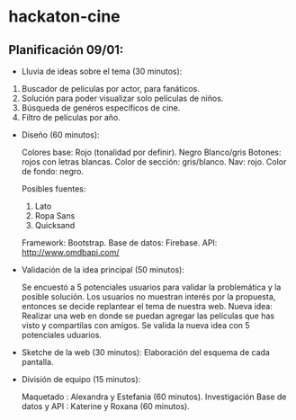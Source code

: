 # hackaton-cine

## Planificación 09/01:

+ Lluvia de ideas sobre el tema (30 minutos):
 1. Buscador de películas por actor, para fanáticos.
 2. Solución para poder visualizar solo películas de niños.
 3. Búsqueda de genéros específicos de cine.
 4. Filtro de películas por año.

+ Diseño (60 minutos):

    Colores base: Rojo (tonalidad por definir).
                  Negro
                  Blanco/gris
    Botones: rojos con letras blancas.
    Color de sección: gris/blanco.
    Nav: rojo.
    Color de fondo: negro.

    Posibles fuentes:
    1. Lato
    2. Ropa Sans
    3. Quicksand
    
    Framework: Bootstrap.
    Base de datos: Firebase.
    API: http://www.omdbapi.com/

+ Validación de la idea principal (50 minutos):

  Se encuestó a 5 potenciales usuarios para validar la problemática y la posible solución.
  Los usuarios no muestran interés por la propuesta, entonces se decide replantear el tema de nuestra web.
  Nueva idea: Realizar una web en donde se puedan agregar las películas que has visto y compartilas con amigos.
  Se valida la nueva idea con 5 potenciales uduarios.

+ Sketche de la web (30 minutos):
  Elaboración del esquema de cada pantalla.

+ División de equipo (15 minutos):

  Maquetado : Alexandra y Estefania (60 minutos).
  Investigación Base de datos y API : Katerine y Roxana (60 minutos).
